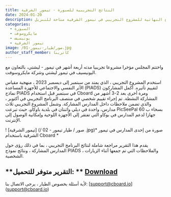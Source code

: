 ```yaml
---
title: النتائج التجريبية للسبورة - تيمور الشرقية
date: 2024-01-20
description: النتائج النهائية للمشروع التجريبي في تيمور الشرقية متاحة للتنزيل
categories:
  - السبورة
  - مايكروسوفت
  - يونيسيف
  - تيمور الشرقية
image: /صور/طيار-تيمور-01.jpg
author_staff_member: كاترينا
---
```


واختتم المجلس مؤخرا مشروعا تجريبيا مدته أربعة أشهر في تيمور - ليشتي، بالتعاون مع اليونيسيف في تيمور ليشتي وشركة مايكروسوفت.

استخدم المشروع التجريبي ، الذي يمتد من سبتمبر إلى ديسمبر 2023 ، منهجية مقياس الأثر النفسي والاجتماعي للأجهزة المساعدة (PIADS) لتقييم تأثيره. أكمل المشاركون نماذج PIADS في سبتمبر قبل استخدام Cboard ومرة أخرى بعد 2-3 أشهر من المشاركة النشطة. تم إجراء تقييم شخصي في منتصف البرنامج التجريبي في أكتوبر ، والذي تضمن ملاحظات داخل المدارس المشاركة. وشمل المشروع التجريبي ثلاث مدارس، واحدة في ديلي واثنتان في بلدية باوكاو، حيث تبرعت PicSeePal بسخاء ب 60 جهازا لدعم المدارس في بوكاو التي تفتقر إلى الأجهزة اللوحية وإمكانية الوصول إلى الإنترنت.

! [تيمور الشرقية] (/ صور / طيار تيمور - 02 .jpg)* صورة من إحدى المدارس في تيمور الشرقية باستخدام Cboard \*

يقدم هذا التقرير مراجعة شاملة لنتائج البرنامج التجريبي ، بما في ذلك رؤى حول المدارس المشاركة ، ونتائج نموذج PIADS ، والملاحظات التي تم جمعها أثناء الزيارات الشخصية.

## \*\*التقرير متوفر للتحميل: \*\* [Download](https://www.cboard.io/documents/CboardTimorLestePilot2023Report.pdf)

لأية أسئلة بخصوص الطيار ، يرجى الاتصال بنا: [support@cboard.io] (support@cboard.io)
